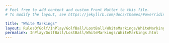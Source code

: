 ```yaml
---
# Feel free to add content and custom Front Matter to this file.
# To modify the layout, see https://jekyllrb.com/docs/themes/#overriding-theme-defaults

title: "White Markings"
layout: RulesOfGolf/InPlay/GolfBall/LostBall/WhiteMarkings/WhiteMarkings
permalink: InPlay/GolfBall/LostBall/WhiteMarkings/WhiteMarkings.html
---
```

